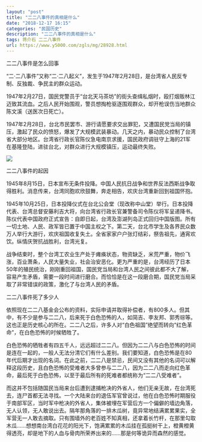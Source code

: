 ```yaml
---
layout: "post"
title: "二二八事件的真相是什么"
date: "2018-12-17 16:15"
categories: "民国历史"
description: "二二八事件的真相是什么"
tags: 蒋介石 二二八事件
url: https://www.y5000.com/zgls/mg/28928.html
---
```






二二八事件是怎么回事

“二·二八事件”又称“二·二八起义”，发生于1947年2月28日，是台湾省人民反专制、反独裁、争民主的群众运动。

1947年2月27日，国民党警员于“台北天马茶坊”的街头查缉私烟时，殴打烟贩林江迈致其流血。之后人民开始围观，警员想掏枪驱逐围观群众，却开枪误伤当地群众陈文溪（送医次日死亡）。

1947年2月28日，台北市民罢市、游行请愿要求交出罪犯，又遭国民党当局的镇压，激起了民众的愤怒，爆发了大规模武装暴动。几天之内，暴动民众控制了台湾省大部分地区。台湾省行政长官陈仪急电南京求援，国民政府调驻守上海的21军在基隆登陆，进驻台北，对群众进行大规模镇压，运动最终失败。

![](https://img.y5000.com/uploads/allimg/180301/8-1P301155343W3.jpg)

二二八事件的起因

1945年8月15日，日本宣布无条件投降。中国人民抗日战争和世界反法西斯战争取得胜利。消息传来，台湾同胞欢欣鼓舞，奔走相告，欢庆台湾重新回到祖国怀抱。

1945年10月25日，日本投降仪式在台北公会堂（现改称中山堂）举行。日本投降代表、台湾总督安藤利吉大将，向台湾省行政长官兼警备司令陈仪将军呈递降书。陈仪代表中国政府正式宣告：自即日起，台湾及澎湖列岛正式回归中国版图。所有一切土地、人民、政军皆已置于中国主权之下。第二天，台北市学生及各界民众数万人举行大游行，欢庆祖国收复失土。全省家家户户张灯结彩，祭告祖先，通宵欢饮。纵情庆贺抗战胜利，台湾光复。

战争结束时，整个台湾工农业生产处于瘫痪状态，物资缺乏，米荒严重，物价飞涨，百业萧条，人民大量失业，社会治安恶化。更为严重的是，台湾经历了日本50年的殖民统治，刚刚重回祖国，国民党当局和台湾人民之间彼此都不大了解，容易产生矛盾，需要一段时间进行磨合。而恰恰是在这一段磨合期，国民党当局采取了非常错误的政策，激化了与台湾人民的矛盾。

二二八事件死了多少人

依照现在二二八基金会公布的资料，实际申请并取得补偿者，有800多人。但其中，有不少是参与二二八，后来死于白色恐怖的人，如简吉、李友邦、郭秀琮等。这也正是历史核心的所在。二二八之后，许多人对“白色祖国”绝望而转向“红色革命”，在白色恐怖的时候牺牲了。

白色恐怖的牺牲者有四五千人，远远超过二二八。但因为二二八与白色恐怖的时间是连在一起的，一般人无法分清它们有什么差别。我们要知道，白色恐怖是在80年代后期才出现的名词。在此之前，二二八是禁忌，民间又没有其他的名词可以解释这段历史，且白色恐怖的受难者大多曾参与二二八，因为二二八而走向红色革命，最后死于白色恐怖，以至于最后所有的死难者都统称为“二二八受难者”。

而这并不包括随国民当局来台后遭到逮捕枪决的外省人，他们无亲无故，在台湾死去，连尸首都无法寻找。一个大陆来台的退伍军官曾说过，他在白色恐怖时期服役于南部军区，当时军中枪决的外省人，集体被埋在军营后方一个偏僻的墙边角落，无人认领，无人敢说出去。隔年那角落的一排木瓜树，竟异常地结满累累果实，全军营无一人敢去摘取。只有围墙外的老百姓不知真相，还拿着长竹杆，在那里勾取木瓜……想想南台湾白花花的阳光下，饱满累累的木瓜挂在孤挺树干上，橙黄橙黄得透亮，却是地下的人血与骨肉所荣养出来的……那是何等诡异而森然的感觉。
